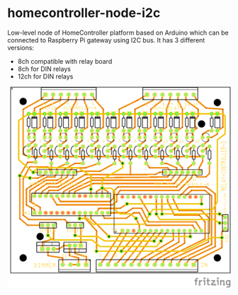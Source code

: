 # homecontroller-node-i2c
Low-level node of HomeController platform based on Arduino which can be connected to Raspberry Pi gateway using I2C bus. It has 3 different versions:
  * 8ch compatible with relay board
  * 8ch for DIN relays
  * 12ch for DIN relays
  
  
![8ch using relay board](https://github.com/dvorakjan/homecontroller-node-i2c/blob/master/hardware/12ch-din-relays/12ch-hc-node-i2c.png)

